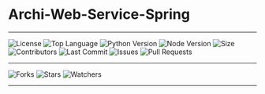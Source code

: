 # Archi-Web-Service-Spring


---

![License](https://img.shields.io/github/license/Redstoneur/Archi-Web-Service-Spring)
![Top Language](https://img.shields.io/github/languages/top/Redstoneur/Archi-Web-Service-Spring)
![Python Version](https://img.shields.io/badge/python-3.10-blue)
![Node Version](https://img.shields.io/badge/Node-18-green)
![Size](https://img.shields.io/github/repo-size/Redstoneur/Archi-Web-Service-Spring)
![Contributors](https://img.shields.io/github/contributors/Redstoneur/Archi-Web-Service-Spring)
![Last Commit](https://img.shields.io/github/last-commit/Redstoneur/Archi-Web-Service-Spring)
![Issues](https://img.shields.io/github/issues/Redstoneur/Archi-Web-Service-Spring)
![Pull Requests](https://img.shields.io/github/issues-pr/Redstoneur/Archi-Web-Service-Spring)

---

![Forks](https://img.shields.io/github/forks/Redstoneur/Archi-Web-Service-Spring)
![Stars](https://img.shields.io/github/stars/Redstoneur/Archi-Web-Service-Spring)
![Watchers](https://img.shields.io/github/watchers/Redstoneur/Archi-Web-Service-Spring)

[//]: # (---)

[//]: # ()

[//]: # (![Latest Release]&#40;https://img.shields.io/github/v/release/Redstoneur/Archi-Web-Service-Spring&#41;)

[//]: # (![Release Date]&#40;https://img.shields.io/github/release-date/Redstoneur/Archi-Web-Service-Spring&#41;)

[//]: # (![Build Status]&#40;https://img.shields.io/github/actions/workflow/status/Redstoneur/Archi-Web-Service-Spring/pylint.yml&#41;)

---
